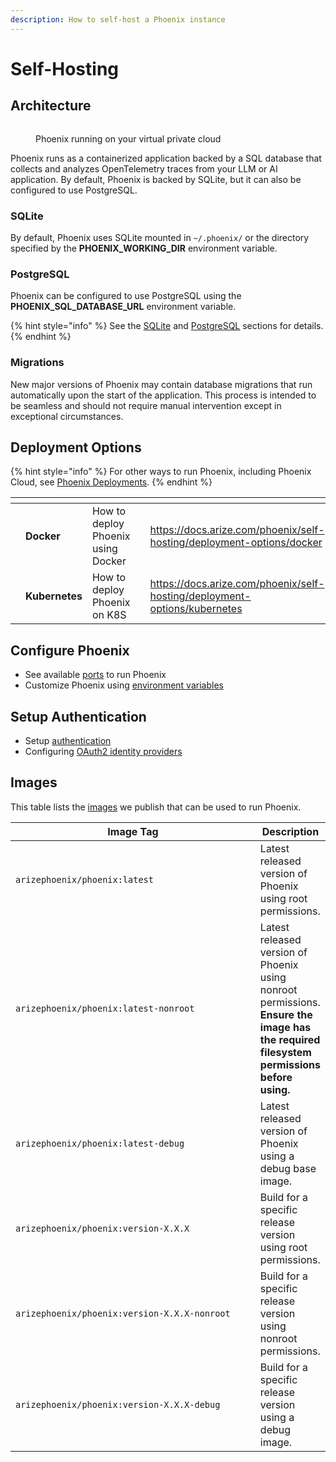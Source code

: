 ```yaml
---
description: How to self-host a Phoenix instance
---
```


# Self-Hosting

## Architecture

<figure><img src="https://storage.cloud.google.com/arize-assets/phoenix/assets/images/phoenix-architecture.png" alt=""><figcaption><p>Phoenix running on your virtual private cloud</p></figcaption></figure>

Phoenix runs as a containerized application backed by a SQL database that collects and analyzes OpenTelemetry traces from your LLM or AI application. By default, Phoenix is backed by SQLite, but it can also be configured to use PostgreSQL.

### SQLite

By default, Phoenix uses SQLite mounted in `~/.phoenix/` or the directory specified by the **PHOENIX\_WORKING\_DIR** environment variable.

### PostgreSQL

Phoenix can be configured to use PostgreSQL using the **PHOENIX\_SQL\_DATABASE\_URL** environment variable.

{% hint style="info" %}
See the [SQLite](https://docs.arize.com/phoenix/self-hosting/deployment-options/kubernetes#sqlite-with-a-statefulset) and [PostgreSQL](https://docs.arize.com/phoenix/self-hosting/deployment-options/kubernetes#postgresql) sections for details.
{% endhint %}

### Migrations

New major versions of Phoenix may contain database migrations that run automatically upon the start of the application. This process is intended to be seamless and should not require manual intervention except in exceptional circumstances.

## Deployment Options

{% hint style="info" %}
For other ways to run Phoenix, including Phoenix Cloud, see [Phoenix Deployments](https://docs.arize.com/phoenix/environments).
{% endhint %}

<table data-card-size="large" data-view="cards"><thead><tr><th></th><th></th><th></th><th data-hidden data-card-cover data-type="files"></th><th data-hidden data-card-target data-type="content-ref"></th></tr></thead><tbody><tr><td></td><td><strong>Docker</strong></td><td>How to deploy Phoenix using Docker</td><td></td><td><a href="https://docs.arize.com/phoenix/self-hosting/deployment-options/docker">https://docs.arize.com/phoenix/self-hosting/deployment-options/docker</a></td></tr><tr><td></td><td><strong>Kubernetes</strong></td><td>How to deploy Phoenix on K8S</td><td></td><td><a href="https://docs.arize.com/phoenix/self-hosting/deployment-options/kubernetes">https://docs.arize.com/phoenix/self-hosting/deployment-options/kubernetes</a></td></tr></tbody></table>

## Configure Phoenix

* See available [ports](https://docs.arize.com/phoenix/self-hosting/configuration#ports) to run Phoenix
* Customize Phoenix using [environment variables](https://docs.arize.com/phoenix/self-hosting/configuration#environment-variables)

## Setup Authentication

* Setup [authentication](https://docs.arize.com/phoenix/self-hosting/authentication)
* Configuring [OAuth2 identity providers](https://docs.arize.com/phoenix/self-hosting/authentication#configuring-oauth2-identity-providers)

## Images

This table lists the [images](https://hub.docker.com/r/arizephoenix/phoenix/tags) we publish that can be used to run Phoenix.

<table data-full-width="false"><thead><tr><th width="440">Image Tag</th><th>Description</th></tr></thead><tbody><tr><td><code>arizephoenix/phoenix:latest</code></td><td>Latest released version of Phoenix using root permissions.</td></tr><tr><td><code>arizephoenix/phoenix:latest-nonroot</code></td><td>Latest released version of Phoenix using nonroot permissions. <strong>Ensure the image has the required filesystem permissions before using.</strong></td></tr><tr><td><code>arizephoenix/phoenix:latest-debug</code></td><td>Latest released version of Phoenix using a debug base image.</td></tr><tr><td><code>arizephoenix/phoenix:version-X.X.X</code></td><td>Build for a specific release version using root permissions.</td></tr><tr><td><code>arizephoenix/phoenix:version-X.X.X-nonroot</code></td><td>Build for a specific release version using nonroot permissions.</td></tr><tr><td><code>arizephoenix/phoenix:version-X.X.X-debug</code></td><td>Build for a specific release version using a debug image.</td></tr></tbody></table> 
